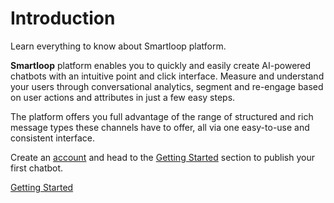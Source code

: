 # Introduction

Learn everything to know about Smartloop platform.

**Smartloop** platform enables you to quickly and easily create AI-powered chatbots with an intuitive point and click interface. Measure and understand your users through conversational analytics, segment and re-engage based on user actions and attributes in just a few easy steps.

The platform offers you full advantage of the range of structured and rich message types these channels have to offer, all via one easy-to-use and consistent interface.

Create an [account](https://dashboard.smartloop.ai) and head to the [Getting Started](/getting-started.md) section to publish your first chatbot. 



[Getting Started](https://docs.smartloop.ai/getting-started.html)